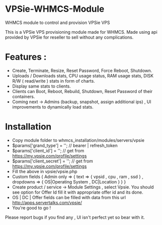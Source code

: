# VPSie-WHMCS-Module
WHMCS module to control and provision VPSie VPS

This is a VPSie VPS provisioning module made for WHMCS. Made using api provided by VPSie for reseller to sell without any complications.

# Features :
* Create, Terminate, Resize, Reset Password, Force Reboot, Shutdown.
* Uploads / Downloads stats, CPU usage status, RAM usage stats, DISK R/W ( read/write ) stats in form of charts.
* Display same stats to clients.
* Clients can Boot, Reboot, Rebuild, Shutdown, Reset Password of their containers.
* Coming next -> Admins (backup, snapshot, assign additional ips) , UI improvements to dynamically load stats.

# Installation
* Copy module folder to whmcs_installation/modules/servers/vpsie
* $params['grand_type'] = ''; // bearer | refresh_token
* $params['client_id'] = ''; // get from https://my.vpsie.com/profile/settings
* $params['client_secret'] = ''; // get from https://my.vpsie.com/profile/settings
* Fill the above in vpsie/vpsie.php
* Custom fields { Admin only => { text => { vpsid , cpu , ram , ssd } , dropdowns => { OS|Operating System , DC|Location } } }
* Create product / service -> Module Settings , select Vpsie. You should see option for Offer Id fill it with appropriate offer id and its done.
* OS | DC | Offer fields can be filled with data from this url http://apps.servertalks.com/vpsie/
* You're good to go !

Please report bugs if you find any , UI isn't perfect yet so bear with it.
